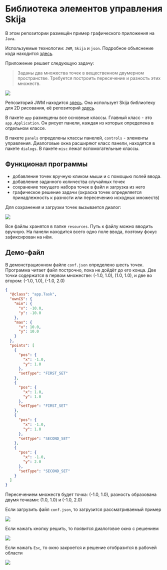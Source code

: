 # Библиотека элементов управления Skija

В этом репозитории размещён пример графического приложения на `Java`.


Используемые технологии: `JWM`, `Skija` и `json`. Подробное объяснение кода находится
[здесь](https://ege.buran.center/docs/project/java2dGeom/intro).


Приложение решает следующую задачу:

> Заданы два множества точек в вещественном двумерном пространстве.
> Требуется построить пересечение и разность этих множеств.


![](src/main/resources/img.png)

Репозиторий JWM находится [здесь](https://github.com/HumbleUI/JWM).
Она использует Skija библиотеку для 2D рисования, её репозиторий
[здесь](https://github.com/JetBrains/skija).

В пакете `app` размещены все основные классы. 
Главный класс - это `app.Application`. Он рисует панели, каждая из которых
определена в отдельном классе.

В пакете `panels` определены классы панелей, `controls` - элементы управления.
Диалоговые окна расширяют класс панели, находятся в пакете `dialogs`. 
В пакете `misc` лежат вспомогательные классы.



## Функционал программы

- добавление точек вручную кликом мыши и с помощью полей ввода.
- добавление заданного количества случайных точек
- сохранение текущего набора точек в файл и загрузка из него
- графическое решение задачи (окраска точек определяется принадлежность к разности или
  пересечению исходных множеств)

Для сохранения и загрузки точек вызывается диалог:

![](src/main/resources/img2.png)


Все файлы хранятся в папке `resources`. Путь к файлу можно вводить вручную.
На панели находится всего одно поле ввода, поэтому фокус зафиксирован на нём. 


## Демо-файл

В демонстрационном файле `conf.json` определено шесть точек. Программа
читает файл построчно, пока не дойдёт до его конца. Две точки содержатся
в первом множестве: (-1.0, 1.0), (1.0, 1.0), и две во втором:
(-1.0, 1.0), (-1.0, 2.0)

```json
{
  "@class": "app.Task",
  "ownCS": {
    "min": {
      "x": -10.0,
      "y": -10.0
    },
    "max": {
      "x": 10.0,
      "y": 10.0
    }
  },
  "points": [
    {
      "pos": {
        "x": -1.0,
        "y": 1.0
      },
      "setType": "FIRST_SET"
    },
    {
      "pos": {
        "x": 1.0,
        "y": 1.0
      },
      "setType": "FIRST_SET"
    },
    {
      "pos": {
        "x": -1.0,
        "y": 1.0
      },
      "setType": "SECOND_SET"
    },
    {
      "pos": {
        "x": -1.0,
        "y": 2.0
      },
      "setType": "SECOND_SET"
    }
  ]
}
```

Пересечением множеств будет точка: (-1.0, 1.0), разность образована двумя точками:
(1.0, 1.0) и (-1.0, 2.0)

Если загрузить файл `conf.json`, то загрузится
рассматриваемый пример

![](src/main/resources/img3.png)

Если нажать кнопку решить, то появится диалоговое
окно с решением

![](src/main/resources/img4.png)

Если нажать `Esc`, то окно закроется и решение
отобразится в рабочей области

![](src/main/resources/img5.png)

